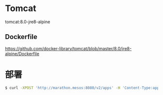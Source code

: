 # Tomcat

tomcat:8.0-jre8-alpine

## Dockerfile

https://github.com/docker-library/tomcat/blob/master/8.0/jre8-alpine/Dockerfile

# 部署

```bash
$ curl -XPOST 'http://marathon.mesos:8080/v2/apps' -H 'Content-Type:application/json' -d@tomcat.json
```